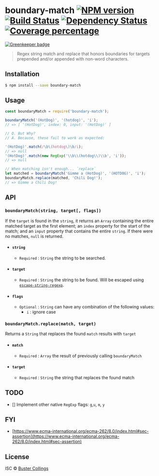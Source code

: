 # boundary-match [![NPM version][npm-image]][npm-url] [![Build Status][travis-image]][travis-url] [![Dependency Status][daviddm-image]][daviddm-url] [![Coverage percentage][coveralls-image]][coveralls-url]

[![Greenkeeper badge](https://badges.greenkeeper.io/busterc/boundary-match.svg)](https://greenkeeper.io/)

> Regex string match and replace that honors boundaries for targets prepended and/or appended with non-word characters.

## Installation

```sh
$ npm install --save boundary-match
```

## Usage

```js
const boundaryMatch = require('boundary-match');

boundaryMatch('(HotDog)', '(hotdog)', 'i');
// => [ '(HotDog)', index: 0, input: '(HotDog)' ]

// Q. But Why?
// A. Because, these fail to work as expected:

'(HotDog)'.match(/\b\(hotdog\)\b/i);
// => null
'(HotDog)'.match(new RegExp('\\b\\(hotdog\\)\\b', 'i'));
// => null

// When matching isn't enough... `replace`
let matched = boundaryMatch('Gimme a (HotDog)', '(HOTDOG)', 'i');
boundaryMatch.replace(matched, 'Chili Dog!');
// => Gimme a Chili Dog!
```

## API

### `boundaryMatch(string, target[, flags])`

If the `target` is found in the `string`, it returns an `Array` containing the entire matched target as the first element; an `index` property for the start of the match; and an `input` property that contains the entire `string`. If there were no matches, `null` is returned.

* #### `string`
  * `Required` : `String` the string to be searched.
* #### `target`
  * `Required` : `String` the string to be found. Will be escaped using [`escape-string-regexp`](https://github.com/sindresorhus/escape-string-regexp).
* #### `flags`
  * `Optional` : `String` can have any combination of the following values:
    * `i` : ignore case

### `boundaryMatch.replace(match, target)`

Returns a `String` that replaces the found `match` results with `target`

* #### `match`
  * `Required` : `Array` the result of previously calling `boundaryMatch`
* #### `target`
  * `Required` : `String` the string that replaces the found match

## TODO

* [] Implement other native `RegExp` flags: `g`,`u`, `m`, `y`

## FYI

* [https://www.ecma-international.org/ecma-262/8.0/index.html#sec-assertion](https://www.ecma-international.org/ecma-262/8.0/index.html#sec-assertion)

## License

ISC © [Buster Collings](https://about.me/buster)

[npm-image]: https://badge.fury.io/js/boundary-match.svg
[npm-url]: https://npmjs.org/package/boundary-match
[travis-image]: https://travis-ci.org/busterc/boundary-match.svg?branch=master
[travis-url]: https://travis-ci.org/busterc/boundary-match
[daviddm-image]: https://david-dm.org/busterc/boundary-match.svg?theme=shields.io
[daviddm-url]: https://david-dm.org/busterc/boundary-match
[coveralls-image]: https://coveralls.io/repos/busterc/boundary-match/badge.svg
[coveralls-url]: https://coveralls.io/r/busterc/boundary-match
